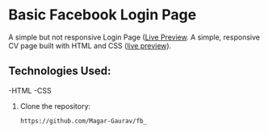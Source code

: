 # Basic Facebook Login Page
A simple but not responsive Login Page ([Live Preview]((https://magar-gaurav.github.io/fb_/)).
A simple, responsive CV page built with HTML and CSS ([live preview](https://magar-gaurav.github.io/fb_/)).

## Technologies Used:
-HTML
-CSS

1. Clone the repository:
   ```sh
   https://github.com/Magar-Gaurav/fb_ 
